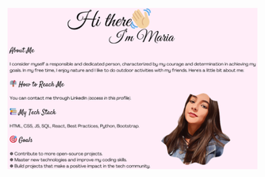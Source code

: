 <p align="center">
  <img src="https://github.com/MariaFonseca-coder/MariaFonseca-coder/blob/main/Fondo%201.png?raw=true" alt="Fondo" width="600" />
</p>
